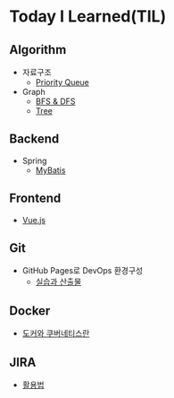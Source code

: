 # Today I Learned(TIL)

## Algorithm
* 자료구조
  * [Priority Queue](https://github.com/csgm2328/TIL/blob/master/Algorithm/%EC%9E%90%EB%A3%8C%EA%B5%AC%EC%A1%B0/Priority%20Queue.md)
* Graph
  * [BFS & DFS](https://github.com/csgm2328/TIL/tree/master/Algorithm/Graph/BFS%20%26%20DFS)
  * [Tree](https://github.com/csgm2328/TIL/tree/master/Algorithm/Graph/Tree) 

## Backend
* Spring
  * [MyBatis](https://github.com/csgm2328/TIL/blob/master/Spring/MyBatis.md)

## Frontend
* [Vue.js](https://github.com/csgm2328/TIL/blob/master/Vue/%ED%99%9C%EC%9A%A9.md)
  
## Git
* GitHub Pages로 DevOps 환경구성
  * [실습과 산출물](https://github.com/csgm2328/TIL/blob/master/Git/GitHub%20Pages%EB%A1%9C%20DevOps%20%ED%99%98%EA%B2%BD%EA%B5%AC%EC%84%B1.md) 

## Docker
* [도커와 쿠버네티스란](https://github.com/csgm2328/TIL/blob/master/Docker/%EB%8F%84%EC%BB%A4%EC%99%80%20%EC%BF%A0%EB%B2%84%EB%84%A4%ED%8B%B0%EC%8A%A4%EB%9E%80.md)

## JIRA
* [활용법](https://github.com/csgm2328/TIL/blob/master/JIRA/%ED%99%9C%EC%9A%A9%EB%B2%95.md)